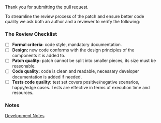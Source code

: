 Thank you for submitting the pull request.

To streamline the review process of the patch and ensure better code quality
we ask both an author and a reviewer to verify the following:

### The Review Checklist
- [ ] **Formal criteria:** code style, mandatory documentation.
- [ ] **Design:** new code conforms with the design principles of the components it is added to.
- [ ] **Patch quality:** patch cannot be split into smaller pieces, its size must be reasonable.
- [ ] **Code quality:** code is clean and readable, necessary developer documentation is added if needed.
- [ ] **Tests code quality:** test set covers positive/negative scenarios, happy/edge cases. Tests are effective in terms of execution time and resources.

### Notes
[Development Notes](../DEV_NOTES.md)
